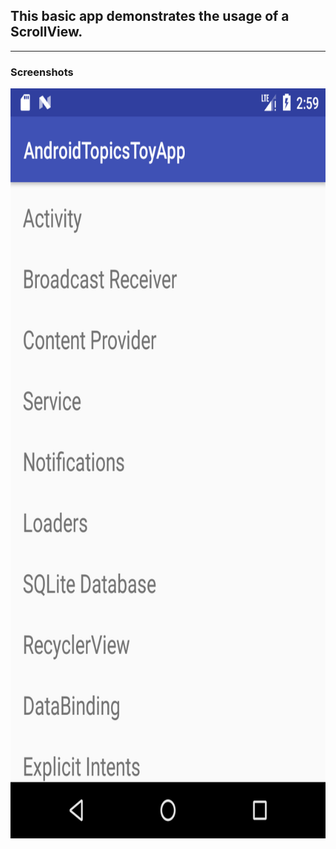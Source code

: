 ## This basic app demonstrates the usage of a ScrollView.
-----------------------------------------------------------

### Screenshots

<img src="screenshots/screen1.png" width="508" height="1200"/>

